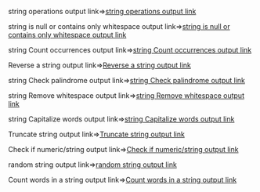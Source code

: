 string operations output link=>[string operations output link](https://github.com/poojaK853/JavaPrograms/blob/main/p3_a.png)

string is null or contains only whitespace output link=>[string is null or contains only whitespace output link](https://github.com/poojaK853/JavaPrograms/blob/main/p3_b1.png)

string Count occurrences output link=>[string Count occurrences output link](https://github.com/poojaK853/JavaPrograms/blob/main/p3_b2.png)

Reverse a string output link=>[Reverse a string output link](https://github.com/poojaK853/JavaPrograms/blob/main/p3_b3.png)

string Check palindrome output link=>[string Check palindrome output link](https://github.com/poojaK853/JavaPrograms/blob/main/p3_b4.png)

string  Remove whitespace output link=>[string Remove whitespace output link](https://github.com/poojaK853/JavaPrograms/blob/main/p3_b5.png)

string Capitalize words output link=>[string Capitalize words output link](https://github.com/poojaK853/JavaPrograms/blob/main/p3_c6.png)

Truncate string output link=>[Truncate string output link](https://github.com/poojaK853/JavaPrograms/blob/main/p3_c7.png)

Check if numeric/string output link=>[Check if numeric/string output link](https://github.com/poojaK853/JavaPrograms/blob/main/p3_c8.png)

random string output link=>[random string output link](https://github.com/poojaK853/JavaPrograms/blob/main/p3_c9.png)

Count words in a string output link=>[Count words in a string output link](https://github.com/poojaK853/JavaPrograms/blob/main/p3_c10.png)
